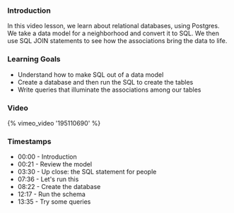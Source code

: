 ### Introduction

In this video lesson, we learn about relational databases, using Postgres. We take a data model for a neighborhood and convert it to SQL. We then use SQL JOIN statements to see how the associations bring the data to life.


### Learning Goals

* Understand how to make SQL out of a data model
* Create a database and then run the SQL to create the tables
* Write queries that illuminate the associations among our tables


### Video

{% vimeo_video '195110690' %}


### Timestamps

* 00:00 - Introduction
* 00:21 - Review the model
* 03:30 - Up close: the SQL statement for people
* 07:36 - Let's run this
* 08:22 - Create the database
* 12:17 - Run the schema
* 13:35 - Try some queries
